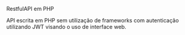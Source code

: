 RestfulAPI em PHP

API escrita em PHP sem utilização de frameworks com autenticação utilizando JWT visando o uso de interface web.
